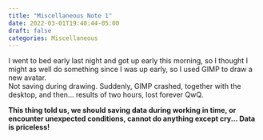```yaml
---
title: "Miscellaneous Note 1"
date: 2022-03-01T19:40:44-05:00
draft: false
categories: Miscellaneous
---
```


I went to bed early last night and got up early this morning, so I thought I might as well do something since I was up early, so I used GIMP to draw a new avatar.  
Not saving during drawing. Suddenly, GIMP crashed, together with the desktop, and then... results of two hours, lost forever QwQ.

**This thing told us, we should saving data during working in time, or encounter unexpected conditions, cannot do anything except cry... Data is priceless!**